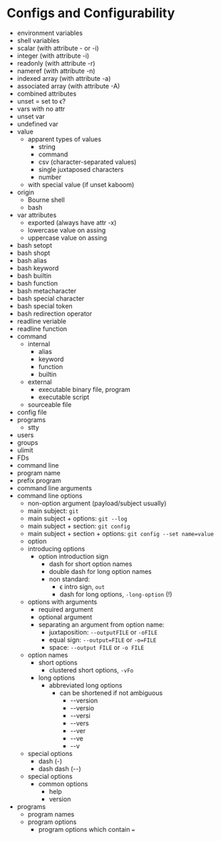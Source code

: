 # Configs and Configurability

- environment variables
- shell variables
- scalar (with attribute - or -i)
- integer (with attribute -i)
- readonly (with attribute -r)
- nameref (with attribute -n)
- indexed array (with attribute -a)
- associated array (with attribute -A)
- combined attributes
- unset = set to ϵ?
- vars with no attr
- unset var
- undefined var
- value
  - apparent types of values
    - string
    - command
    - csv (character-separated values)
    - single juxtaposed characters
    - number
  - with special value (if unset kaboom)
- origin
  - Bourne shell
  - bash
- var attributes
  - exported (always have attr -x)
  - lowercase value on assing
  - uppercase value on assing
- bash setopt
- bash shopt
- bash alias
- bash keyword
- bash builtin
- bash function
- bash metacharacter
- bash special character
- bash special token
- bash redirection operator
- readline veriable
- readline function
- command
  - internal
    - alias
    - keyword
    - function
    - builtin
  - external
    - executable binary file, program
    - executable script
  - sourceable file
- config file
- programs
  - stty
- users
- groups
- ulimit
- FDs
- command line
- program name
- prefix program
- command line arguments
- command line options
  - non-option argument (payload/subject usually)
  - main subject: `git`
  - main subject + options: `git --log`
  - main subject + section: `git config`
  - main subject + section + options: `git config --set name=value`
  - option
  - introducing options
    - option introduction sign
      - dash for short option names
      - double dash for long option names
      - non standard:
        - ϵ intro sign, `out`
        - dash for long options, `-long-option` (!)
  - options with arguments
    - required argument
    - optional argument
    - separating an argument from option name:
      - juxtaposition: `--outputFILE`  or `-oFILE`
      - equal sign:    `--output=FILE` or `-o=FILE`
      - space:         `--output FILE` or `-o FILE` 
  - option names
    - short options
      - clustered short options, `-vFo`
    - long options
      - abbreviated long options
        - can be shortened if not ambiguous
          - --version
          - --versio
          - --versi
          - --vers
          - --ver
          - --ve
          - --v
  - special options
    - dash (-)
    - dash dash (--)
  - special options
    - common options
      - help
      - version
- programs
  - program names
  - program options
    - program options which contain `=`
